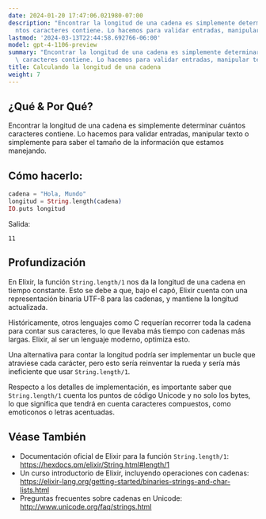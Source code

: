 ```yaml
---
date: 2024-01-20 17:47:06.021980-07:00
description: "Encontrar la longitud de una cadena es simplemente determinar cu\xE1\
  ntos caracteres contiene. Lo hacemos para validar entradas, manipular texto o simplemente\u2026"
lastmod: '2024-03-13T22:44:58.692766-06:00'
model: gpt-4-1106-preview
summary: "Encontrar la longitud de una cadena es simplemente determinar cu\xE1ntos\
  \ caracteres contiene. Lo hacemos para validar entradas, manipular texto o simplemente\u2026"
title: Calculando la longitud de una cadena
weight: 7
---
```


## ¿Qué & Por Qué?
Encontrar la longitud de una cadena es simplemente determinar cuántos caracteres contiene. Lo hacemos para validar entradas, manipular texto o simplemente para saber el tamaño de la información que estamos manejando.

## Cómo hacerlo:
```elixir
cadena = "Hola, Mundo"
longitud = String.length(cadena)
IO.puts longitud
```
Salida:
```
11
```

## Profundización
En Elixir, la función `String.length/1` nos da la longitud de una cadena en tiempo constante. Esto se debe a que, bajo el capó, Elixir cuenta con una representación binaria UTF-8 para las cadenas, y mantiene la longitud actualizada. 

Históricamente, otros lenguajes como C requerían recorrer toda la cadena para contar sus caracteres, lo que llevaba más tiempo con cadenas más largas. Elixir, al ser un lenguaje moderno, optimiza esto.

Una alternativa para contar la longitud podría ser implementar un bucle que atraviese cada carácter, pero esto sería reinventar la rueda y sería más ineficiente que usar `String.length/1`.

Respecto a los detalles de implementación, es importante saber que `String.length/1` cuenta los puntos de código Unicode y no solo los bytes, lo que significa que tendrá en cuenta caracteres compuestos, como emoticonos o letras acentuadas.

## Véase También
- Documentación oficial de Elixir para la función `String.length/1`: https://hexdocs.pm/elixir/String.html#length/1
- Un curso introductorio de Elixir, incluyendo operaciones con cadenas: https://elixir-lang.org/getting-started/binaries-strings-and-char-lists.html
- Preguntas frecuentes sobre cadenas en Unicode: http://www.unicode.org/faq/strings.html
